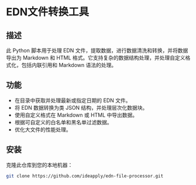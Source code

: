 # EDN文件转换工具

## 描述
此 Python 脚本用于处理 EDN 文件，提取数据，进行数据清洗和转换，并将数据导出为 Markdown 和 HTML 格式。它支持复杂的数据结构处理，并处理自定义格式化，包括内联引用和 Markdown 语法的处理。

## 功能
- 在目录中获取并处理最新或指定日期的 EDN 文件。
- 将 EDN 数据转换为类 JSON 结构，并处理层次化数据块。
- 使用自定义格式在 Markdown 或 HTML 中导出数据。
- 根据可自定义的白名单和黑名单过滤数据。
- 优化大文件的性能处理。

## 安装
克隆此仓库到您的本地机器：
```bash
git clone https://github.com/ideapply/edn-file-processor.git
